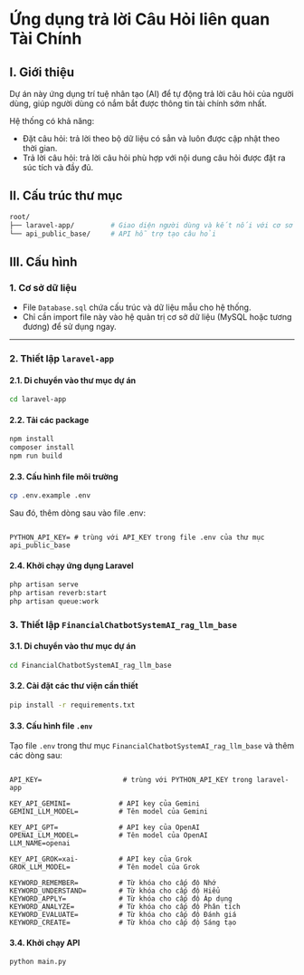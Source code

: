 # Ứng dụng trả lời Câu Hỏi liên quan Tài Chính

## I. Giới thiệu

Dự án này ứng dụng trí tuệ nhân tạo (AI) để tự động trả lời câu hỏi của người dùng, giúp người dùng có nắm bắt được thông tin tài chính sớm nhất.

Hệ thống có khả năng:
- Đặt câu hỏi: trả lời theo bộ dữ liệu có sẳn và luôn được cập nhật theo thời gian.
- Trả lời câu hỏi: trả lời câu hỏi phù hợp với nội dung câu hỏi được đặt ra súc tích và đầy đủ.

## II. Cấu trúc thư mục

```bash
root/
├── laravel-app/         # Giao diện người dùng và kết nối với cơ sở dữ liệu
└── api_public_base/     # API hỗ trợ tạo câu hỏi
```
## III. Cấu hình

### 1. Cơ sở dữ liệu
- File `Database.sql` chứa cấu trúc và dữ liệu mẫu cho hệ thống.
- Chỉ cần import file này vào hệ quản trị cơ sở dữ liệu (MySQL hoặc tương đương) để sử dụng ngay.

---
### 2. Thiết lập `laravel-app`
#### 2.1. Di chuyển vào thư mục dự án
```bash
cd laravel-app
```
#### 2.2. Tải các package
```bash
npm install
composer install
npm run build
```
#### 2.3. Cấu hình file môi trường
```bash
cp .env.example .env
```
Sau đó, thêm dòng sau vào file .env:
<pre><code>
PYTHON_API_KEY= # trùng với API_KEY trong file .env của thư mục api_public_base
</code></pre>
#### 2.4. Khởi chạy ứng dụng Laravel
```bash
php artisan serve
php artisan reverb:start
php artisan queue:work
```
### 3. Thiết lập `FinancialChatbotSystemAI_rag_llm_base`

#### 3.1. Di chuyển vào thư mục dự án
```bash
cd FinancialChatbotSystemAI_rag_llm_base
```
#### 3.2. Cài đặt các thư viện cần thiết
```bash
pip install -r requirements.txt
```
#### 3.3. Cấu hình file `.env`

Tạo file `.env` trong thư mục `FinancialChatbotSystemAI_rag_llm_base` và thêm các dòng sau:

<pre><code>
API_KEY=                    # trùng với PYTHON_API_KEY trong laravel-app

KEY_API_GEMINI=            # API key của Gemini
GEMINI_LLM_MODEL=          # Tên model của Gemini

KEY_API_GPT=               # API key của OpenAI
OPENAI_LLM_MODEL=          # Tên model của OpenAI
LLM_NAME=openai

KEY_API_GROK=xai-          # API key của Grok
GROK_LLM_MODEL=            # Tên model của Grok

KEYWORD_REMEMBER=          # Từ khóa cho cấp độ Nhớ
KEYWORD_UNDERSTAND=        # Từ khóa cho cấp độ Hiểu
KEYWORD_APPLY=             # Từ khóa cho cấp độ Áp dụng
KEYWORD_ANALYZE=           # Từ khóa cho cấp độ Phân tích
KEYWORD_EVALUATE=          # Từ khóa cho cấp độ Đánh giá
KEYWORD_CREATE=            # Từ khóa cho cấp độ Sáng tạo
</code></pre>

#### 3.4. Khởi chạy API
```bash
python main.py
```
